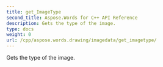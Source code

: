 ```yaml
---
title: get_ImageType
second_title: Aspose.Words for C++ API Reference
description: Gets the type of the image. 
type: docs
weight: 0
url: /cpp/aspose.words.drawing/imagedata/get_imagetype/
---
```


Gets the type of the image. 

